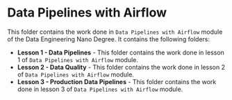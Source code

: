 # Data Pipelines with Airflow

This folder contains the work done in `Data Pipelines with Airflow` module of the Data Engineering Nano Degree. It contains the following folders:
* **Lesson 1 - Data Pipelines** - This folder contains the work done in lesson 1 of `Data Pipelines with Airflow` module.
* **Lesson 2 - Data Quality** - This folder contains the work done in lesson 2 of `Data Pipelines with Airflow` module.
* **Lesson 3 - Production Data Pipelines** - This folder contains the work done in lesson 3 of `Data Pipelines with Airflow` module.